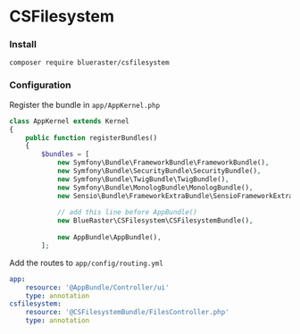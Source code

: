 # CSFilesystem

### Install

```
composer require blueraster/csfilesystem
```


### Configuration

Register the bundle in `app/AppKernel.php`

```php
class AppKernel extends Kernel
{
    public function registerBundles()
    {
        $bundles = [
            new Symfony\Bundle\FrameworkBundle\FrameworkBundle(),
            new Symfony\Bundle\SecurityBundle\SecurityBundle(),
            new Symfony\Bundle\TwigBundle\TwigBundle(),
            new Symfony\Bundle\MonologBundle\MonologBundle(),
            new Sensio\Bundle\FrameworkExtraBundle\SensioFrameworkExtraBundle(),
            
            // add this line before AppBundle()
            new BlueRaster\CSFilesystem\CSFilesystemBundle(),
            
            new AppBundle\AppBundle(),            
        ];

```

Add the routes to `app/config/routing.yml`

```yaml
app:
    resource: '@AppBundle/Controller/ui'
    type: annotation
csfilesystem:
    resource: '@CSFilesystemBundle/FilesController.php'
    type: annotation    
```
